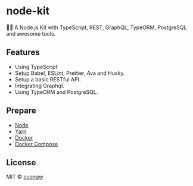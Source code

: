 # node-kit

🐢🚀 A Node.js Kit with TypeScript, REST, GraphQL, TypeORM, PostgreSQL and awesome tools.


## Features

- Using TypeScript
- Setup Babel, ESLint, Prettier, Ava and Husky.
- Setup a basic RESTful API.
- Integrating Graphql.
- Using TypeORM and PostgreSQL.

## Prepare

- [Node](https://nodejs.org/en/)
- [Yarn](https://yarnpkg.com/en/)
- [Docker](https://phoenixnap.com/kb/how-to-install-docker-on-ubuntu-18-04)
- [Docker Compose](https://docs.docker.com/compose/install/)

## License

MIT © [cuongw](https://github.com/cuongw)
